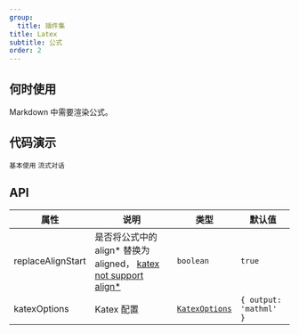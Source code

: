 ```yaml
---
group:
  title: 插件集
title: Latex
subtitle: 公式
order: 2
---
```


## 何时使用

Markdown 中需要渲染公式。

## 代码演示

<!-- prettier-ignore -->
<code src="./demo/supersets/Latex/basic.tsx">基本使用</code>
<code src="./demo/supersets/Latex/streaming.tsx">流式对话</code>

## API

<!-- prettier-ignore -->
| 属性 | 说明 | 类型 | 默认值 |
| --- | --- | --- | --- |
| replaceAlignStart | 是否将公式中的 align* 替换为 aligned， [katex not support align*](https://github.com/KaTeX/KaTeX/issues/1007) | `boolean` | `true` |
| katexOptions | Katex 配置 | [`KatexOptions`](https://katex.org/docs/options) | `{ output: 'mathml' }` |
